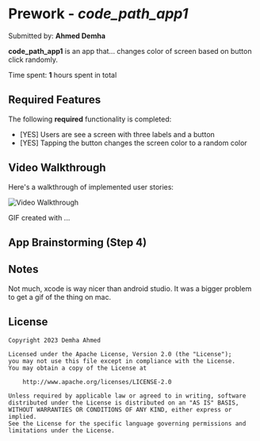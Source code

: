 # Prework - *code_path_app1*

Submitted by: **Ahmed Demha**

**code_path_app1** is an app that... changes color of screen based on button click randomly. 

Time spent: **1** hours spent in total

## Required Features

The following **required** functionality is completed:

- [YES] Users are see a screen with three labels and a button
- [YES] Tapping the button changes the screen color to a random color
 
## Video Walkthrough

Here's a walkthrough of implemented user stories:

<img src='http://i.imgur.com/link/to/your/gif/file.gif' title='Video Walkthrough' width='' alt='Video Walkthrough' />

<!-- Replace this with whatever GIF tool you used! -->
GIF created with ...  
<!-- Recommended tools:
[Kap](https://getkap.co/) for macOS
[ScreenToGif](https://www.screentogif.com/) for Windows
[peek](https://github.com/phw/peek) for Linux. -->

## App Brainstorming (Step 4)

## Notes

Not much, xcode is way nicer than android studio. It was a bigger problem to get a gif of the thing on mac. 

## License

    Copyright 2023 Demha Ahmed

    Licensed under the Apache License, Version 2.0 (the "License");
    you may not use this file except in compliance with the License.
    You may obtain a copy of the License at

        http://www.apache.org/licenses/LICENSE-2.0

    Unless required by applicable law or agreed to in writing, software
    distributed under the License is distributed on an "AS IS" BASIS,
    WITHOUT WARRANTIES OR CONDITIONS OF ANY KIND, either express or implied.
    See the License for the specific language governing permissions and
    limitations under the License.
